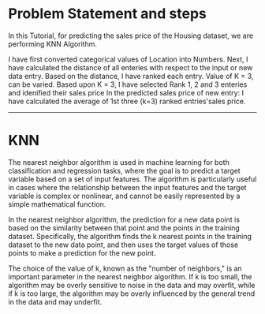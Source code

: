 # Problem Statement and steps

In this Tutorial, for predicting the sales price of the Housing dataset, we are performing KNN Algorithm.

I have first converted categorical values of Location into Numbers.
Next, I have calculated the distance of all enteries with respect to the input or new data entry.
Based on the distance, I have ranked each entry.
Value of K = 3, can be varied.
Based upon K = 3, I have selected Rank 1, 2 and 3 enteries and idenified their sales price
In the predicted sales price of new entry: I have calculated the average of 1st three (k=3) ranked entries'sales price.

------------------------------------------------------------------------------------------------------
# KNN

The nearest neighbor algorithm is used in machine learning for both classification and regression tasks, where the goal is to predict a target variable based on a set of input features. The algorithm is particularly useful in cases where the relationship between the input features and the target variable is complex or nonlinear, and cannot be easily represented by a simple mathematical function.

In the nearest neighbor algorithm, the prediction for a new data point is based on the similarity between that point and the points in the training dataset. Specifically, the algorithm finds the k nearest points in the training dataset to the new data point, and then uses the target values of those points to make a prediction for the new point.

The choice of the value of k, known as the "number of neighbors," is an important parameter in the nearest neighbor algorithm. If k is too small, the algorithm may be overly sensitive to noise in the data and may overfit, while if k is too large, the algorithm may be overly influenced by the general trend in the data and may underfit.